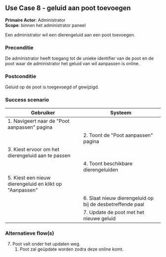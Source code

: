 ## Use Case 8 - geluid aan poot toevoegen

**Primaire Actor**: Administrator
<br />
**Scope**: binnen het administrator paneel

Een administrator wil een dierengeluid aan een poot toevoegen.

### Preconditie

De administrator heeft toegang tot de unieke identifier van de poot en de poot waar de administrator het geluid van wil aanpassen is online.

### Postconditie

Geluid op de poot is toegevoegd of gewijzigd.

### Success scenario

|Gebruiker|Systeem|
|---|---|
|1. Navigeert naar de "Poot aanpassen" pagina|   |
|| 2. Toont de "Poot aanpassen" pagina|
|3. Kiest ervoor om het dierengeluid aan te passen||
||4. Toont beschikbare dierengeluiden|
|5. Kiest een nieuw dierengeluid en klikt op "Aanpassen"||
||6. Slaat nieuw dierengeluid op bij de desbetreffende paal|
||7. Update de poot met het nieuwe geluid |

### Alternatieve flow(s)

7. Poot valt onder het updaten weg.
    1. Poot zal geüpdate worden zodra deze online komt.
